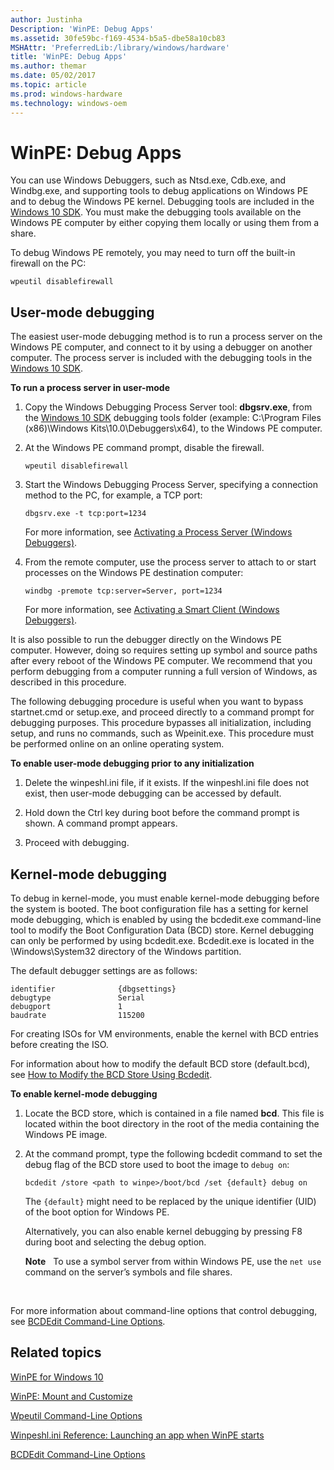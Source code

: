 ```yaml
---
author: Justinha
Description: 'WinPE: Debug Apps'
ms.assetid: 30fe59bc-f169-4534-b5a5-dbe58a10cb83
MSHAttr: 'PreferredLib:/library/windows/hardware'
title: 'WinPE: Debug Apps'
ms.author: themar
ms.date: 05/02/2017
ms.topic: article
ms.prod: windows-hardware
ms.technology: windows-oem
---
```


# WinPE: Debug Apps


You can use Windows Debuggers, such as Ntsd.exe, Cdb.exe, and Windbg.exe, and supporting tools to debug applications on Windows PE and to debug the Windows PE kernel. Debugging tools are included in the [Windows 10 SDK]( http://go.microsoft.com/fwlink/?LinkId=526807). You must make the debugging tools available on the Windows PE computer by either copying them locally or using them from a share.

To debug Windows PE remotely, you may need to turn off the built-in firewall on the PC:

```
wpeutil disablefirewall
```

## <span id="User-mode_debugging"></span><span id="user-mode_debugging"></span><span id="USER-MODE_DEBUGGING"></span>User-mode debugging


The easiest user-mode debugging method is to run a process server on the Windows PE computer, and connect to it by using a debugger on another computer. The process server is included with the debugging tools in the [Windows 10 SDK]( http://go.microsoft.com/fwlink/?LinkId=526807).

**To run a process server in user-mode**

1.  Copy the Windows Debugging Process Server tool: **dbgsrv.exe**, from the [Windows 10 SDK]( http://go.microsoft.com/fwlink/?LinkId=526807) debugging tools folder (example: C:\\Program Files (x86)\\Windows Kits\\10.0\\Debuggers\\x64), to the Windows PE computer.

2.  At the Windows PE command prompt, disable the firewall.

    ```
    wpeutil disablefirewall
    ```

3.  Start the Windows Debugging Process Server, specifying a connection method to the PC, for example, a TCP port:

    ```
    dbgsrv.exe -t tcp:port=1234
    ```

    For more information, see [Activating a Process Server (Windows Debuggers)]( http://go.microsoft.com/fwlink/p/?LinkId=698645).

4.  From the remote computer, use the process server to attach to or start processes on the Windows PE destination computer:

    ```
    windbg -premote tcp:server=Server, port=1234
    ```

    For more information, see [Activating a Smart Client (Windows Debuggers)](http://go.microsoft.com/fwlink/p/?LinkId=698646).

It is also possible to run the debugger directly on the Windows PE computer. However, doing so requires setting up symbol and source paths after every reboot of the Windows PE computer. We recommend that you perform debugging from a computer running a full version of Windows, as described in this procedure.

The following debugging procedure is useful when you want to bypass startnet.cmd or setup.exe, and proceed directly to a command prompt for debugging purposes. This procedure bypasses all initialization, including setup, and runs no commands, such as Wpeinit.exe. This procedure must be performed online on an online operating system.

**To enable user-mode debugging prior to any initialization**

1.  Delete the winpeshl.ini file, if it exists. If the winpeshl.ini file does not exist, then user-mode debugging can be accessed by default.

2.  Hold down the Ctrl key during boot before the command prompt is shown. A command prompt appears.

3.  Proceed with debugging.

## <span id="Kernel-mode_debugging"></span><span id="kernel-mode_debugging"></span><span id="KERNEL-MODE_DEBUGGING"></span>Kernel-mode debugging


To debug in kernel-mode, you must enable kernel-mode debugging before the system is booted. The boot configuration file has a setting for kernel mode debugging, which is enabled by using the bcdedit.exe command-line tool to modify the Boot Configuration Data (BCD) store. Kernel debugging can only be performed by using bcdedit.exe. Bcdedit.exe is located in the \\Windows\\System32 directory of the Windows partition.

The default debugger settings are as follows:

```
identifier              {dbgsettings} 
debugtype               Serial 
debugport               1 
baudrate                115200
```

For creating ISOs for VM environments, enable the kernel with BCD entries before creating the ISO.

For information about how to modify the default BCD store (default.bcd), see [How to Modify the BCD Store Using Bcdedit](http://go.microsoft.com/fwlink/p/?LinkId=698647).

**To enable kernel-mode debugging**

1.  Locate the BCD store, which is contained in a file named **bcd**. This file is located within the boot directory in the root of the media containing the Windows PE image.

2.  At the command prompt, type the following bcdedit command to set the debug flag of the BCD store used to boot the image to `debug on`:

    ```
    bcdedit /store <path to winpe>/boot/bcd /set {default} debug on
    ```

    The `{default}` might need to be replaced by the unique identifier (UID) of the boot option for Windows PE.

    Alternatively, you can also enable kernel debugging by pressing F8 during boot and selecting the debug option.

    **Note**  
    To use a symbol server from within Windows PE, use the `net use` command on the server’s symbols and file shares.

     

For more information about command-line options that control debugging, see [BCDEdit Command-Line Options](http://go.microsoft.com/fwlink/p/?LinkId=526808).

## <span id="related_topics"></span>Related topics


[WinPE for Windows 10](winpe-intro.md)

[WinPE: Mount and Customize](winpe-mount-and-customize.md)

[Wpeutil Command-Line Options](wpeutil-command-line-options.md)

[Winpeshl.ini Reference: Launching an app when WinPE starts](winpeshlini-reference-launching-an-app-when-winpe-starts.md)

[BCDEdit Command-Line Options](http://go.microsoft.com/fwlink/p/?LinkId=526808)

 

 






